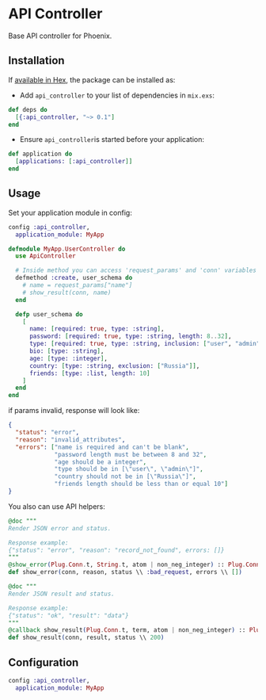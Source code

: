 # API Controller

Base API controller for Phoenix.

## Installation

If [available in Hex](https://hex.pm/docs/publish), the package can be installed as:

* Add `api_controller` to your list of dependencies in `mix.exs`:

```elixir
def deps do
  [{:api_controller, "~> 0.1"]
end
```

* Ensure `api_controller`is started before your application:

```elixir
def application do
  [applications: [:api_controller]]
end
```

## Usage

Set your application module in config:

```elixir
config :api_controller,
  application_module: MyApp
```

```elixir
defmodule MyApp.UserController do
  use ApiController

  # Inside method you can access 'request_params' and 'conn' variables
  defmethod :create, user_schema do
    # name = request_params["name"]
    # show_result(conn, name)
  end

  defp user_schema do
    [
      name: [required: true, type: :string],
      password: [required: true, type: :string, length: 8..32],
      type: [required: true, type: :string, inclusion: ["user", "admin"]],
      bio: [type: :string],
      age: [type: :integer],
      country: [type: :string, exclusion: ["Russia"]],
      friends: [type: :list, length: 10]
    ]
  end
end
```

if params invalid, response will look like:

```json
{
  "status": "error",
  "reason": "invalid_attributes",
  "errors": ["name is required and can't be blank",
             "password length must be between 8 and 32",
             "age should be a integer",
             "type should be in [\"user\", \"admin\"]",
             "country should not be in [\"Russia\"]",
             "friends length should be less than or equal 10"]
}
```

You also can use API helpers:

```elixir
@doc """
Render JSON error and status.

Response example:
{"status": "error", "reason": "record_not_found", errors: []}
"""
@show_error(Plug.Conn.t, String.t, atom | non_neg_integer) :: Plug.Conn.t
def show_error(conn, reason, status \\ :bad_request, errors \\ [])
```

```elixir
@doc """
Render JSON result and status.

Response example:
{"status": "ok", "result": "data"}
"""
@callback show_result(Plug.Conn.t, term, atom | non_neg_integer) :: Plug.Conn.t
def show_result(conn, result, status \\ 200)
```

## Configuration

```elixir
config :api_controller,
  application_module: MyApp
```
